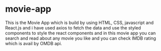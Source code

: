 # movie-app
This is the Movie App which is build by using HTML, CSS, javascript and React.js and i have used axios to fetch the data and use the styled components to style the react components and in this movie app you can search and read about any movie you like and you can check IMDB rating which is avail by OMDB api.
